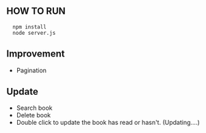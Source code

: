 ## HOW TO RUN
  ```
    npm install
    node server.js
  ```

## Improvement
- Pagination

## Update
  - Search book
  - Delete book
  - Double click to update the book has read or hasn't. (Updating....)

